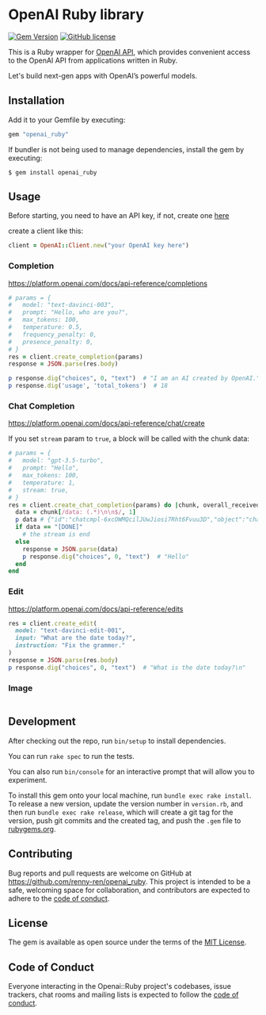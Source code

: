 # OpenAI Ruby library

[![Gem Version](https://badge.fury.io/rb/openai_ruby.svg)](https://badge.fury.io/rb/openai_ruby)
[![GitHub license](https://img.shields.io/badge/license-MIT-blue.svg)](https://github.com/renny-ren/openai_ruby/blob/main/LICENSE)

This is a Ruby wrapper for [OpenAI API](https://platform.openai.com/docs/api-reference), which provides convenient access to the OpenAI API from applications written in Ruby.

Let's build next-gen apps with OpenAI’s powerful models.

## Installation

Add it to your Gemfile by executing:

```ruby
gem "openai_ruby"
```

If bundler is not being used to manage dependencies, install the gem by executing:

    $ gem install openai_ruby

## Usage

Before starting, you need to have an API key, if not, create one [here](https://platform.openai.com/account/api-keys)

create a client like this:

```ruby
client = OpenAI::Client.new("your OpenAI key here")
```

### Completion 
https://platform.openai.com/docs/api-reference/completions

```ruby
# params = {
#   model: "text-davinci-003",
#   prompt: "Hello, who are you?",
#   max_tokens: 100,
#   temperature: 0.5,
#   frequency_penalty: 0,
#   presence_penalty: 0,
# }
res = client.create_completion(params)
response = JSON.parse(res.body)

p response.dig("choices", 0, "text")  # "I am an AI created by OpenAI."
p response.dig('usage', 'total_tokens')  # 18
```

### Chat Completion 
https://platform.openai.com/docs/api-reference/chat/create

If you set `stream` param to `true`, a block will be called with the chunk data:

```ruby
# params = {
#   model: "gpt-3.5-turbo",
#   prompt: "Hello",
#   max_tokens: 100,
#   temperature: 1,
#   stream: true,
# }
res = client.create_chat_completion(params) do |chunk, overall_received_bytes, env|
  data = chunk[/data: (.*)\n\n$/, 1]
  p data # {"id":"chatcmpl-6xcOWMQcilJUwJiosi7Rht6Fvuu3D","object":"chat.completion.chunk","created":1679666960,"model":"gpt-3.5-turbo-0301","choices":[{"delta":{"content":"Hello"},"index":0,"finish_reason":null}]}
  if data == "[DONE]"
    # the stream is end
  else
    response = JSON.parse(data)
    p response.dig("choices", 0, "text")  # "Hello"
  end
end
```

### Edit
https://platform.openai.com/docs/api-reference/edits

```ruby
res = client.create_edit(
  model: "text-davinci-edit-001",
  input: "What are the date today?",
  instruction: "Fix the grammer."
)
response = JSON.parse(res.body)
p response.dig("choices", 0, "text")  # "What is the date today?\n"
```

### Image

```ruby

```

## Development

After checking out the repo, run `bin/setup` to install dependencies.

You can run `rake spec` to run the tests.

You can also run `bin/console` for an interactive prompt that will allow you to experiment.

To install this gem onto your local machine, run `bundle exec rake install`. To release a new version, update the version number in `version.rb`, and then run `bundle exec rake release`, which will create a git tag for the version, push git commits and the created tag, and push the `.gem` file to [rubygems.org](https://rubygems.org).

## Contributing

Bug reports and pull requests are welcome on GitHub at https://github.com/renny-ren/openai_ruby. This project is intended to be a safe, welcoming space for collaboration, and contributors are expected to adhere to the [code of conduct](https://github.com/renny-ren/openai_ruby/blob/main/CODE_OF_CONDUCT.md).

## License

The gem is available as open source under the terms of the [MIT License](https://opensource.org/licenses/MIT).

## Code of Conduct

Everyone interacting in the Openai::Ruby project's codebases, issue trackers, chat rooms and mailing lists is expected to follow the [code of conduct](https://github.com/renny-ren/openai_ruby/blob/main/CODE_OF_CONDUCT.md).
